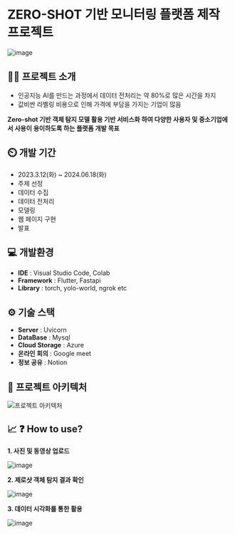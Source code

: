 # ZERO-SHOT 기반 모니터링 플랫폼 제작 프로젝트



![image](https://github.com/dongjaee/Machine-Vision-project/assets/154665357/6cd47931-add4-4ef6-ae58-90648419fb54)





## 👨‍🏫 프로젝트 소개
* 인공지능 AI를 만드는 과정에서 데이터 전처리는​ 약 80%로 많은 시간을 차지
* 값비싼 라벨링 비용으로 인해 가격에 부담을 가지는 기업이 많음

**Zero-shot 기반 객체 탐지 모델 활용 기반 서비스화 하여 다양한 사용자 및 중소기업에서 사용이 용이하도록  하는 플랫폼 개발 목표**

## ⏲️ 개발 기간 
- 2023.3.12(화) ~ 2024.06.18(화)
- 주제 선정
- 데이터 수집
- 데이터 전처리
- 모델링
- 웹 페이지 구현
- 발표

## 💻 개발환경
- **IDE** : Visual Studio Code, Colab
- **Framework** : Flutter, Fastapi
- **Library** : torch, yolo-world, ngrok etc

## ⚙️ 기술 스택
- **Server** : Uvicorn
- **DataBase** : Mysql
- **Cloud Storage** : Azure
- **온라인 회의** : Google meet
- **정보 공유** : Notion

## 📝 프로젝트 아키텍처
![프로젝트 아키텍처](https://github.com/dongjaee/Machine-Vision-project/assets/154665357/94d4dcd1-711e-40b1-98e6-9b23295f07ef)

## 📈 ❓ How to use?
**1. 사진 및 동영상 업로드**


   ![image](https://github.com/dongjaee/Machine-Vision-project/assets/154665357/238e7d56-51b8-4906-a626-521c3dfcfdb0)



**2. 제로샷 객체 탐지 결과 확인**

   
   ![image](https://github.com/dongjaee/Machine-Vision-project/assets/154665357/06b64d97-f663-4c9b-af52-6f7bdd956612)

   
   
**3. 데이터 시각화를 통한 활용**

   
   ![image](https://github.com/dongjaee/Machine-Vision-project/assets/154665357/dc97c09b-9b51-49c6-8f0e-954b601019a4)




